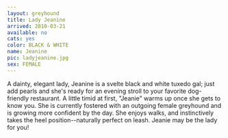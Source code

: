 ```yaml
---
layout: greyhound
title: Lady Jeanine
arrived: 2010-03-21
available: no
cats: yes
color: BLACK & WHITE
name: Jeanine
pic: ladyjeanine.jpg
sex: FEMALE
---
```


A dainty, elegant lady, Jeanine is a svelte black and white tuxedo gal; just add pearls and she's ready for an evening
stroll to your favorite dog-friendly restaurant.  A little timid at first, "Jeanie" warms up once she gets to know
you. She is currently fostered with an outgoing female greyhound and is growing more confident by the day. She enjoys
walks, and instinctively takes the heel position--naturally perfect on leash. Jeanie may be the lady for you!

